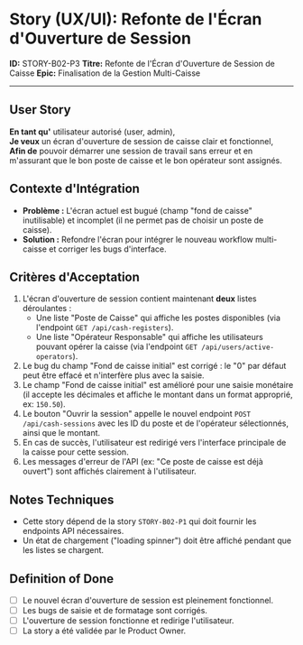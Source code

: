 # Story (UX/UI): Refonte de l'Écran d'Ouverture de Session

**ID:** STORY-B02-P3
**Titre:** Refonte de l'Écran d'Ouverture de Session de Caisse
**Epic:** Finalisation de la Gestion Multi-Caisse

---

## User Story

**En tant qu'** utilisateur autorisé (user, admin),  
**Je veux** un écran d'ouverture de session de caisse clair et fonctionnel,  
**Afin de** pouvoir démarrer une session de travail sans erreur et en m'assurant que le bon poste de caisse et le bon opérateur sont assignés.

## Contexte d'Intégration

- **Problème :** L'écran actuel est bugué (champ "fond de caisse" inutilisable) et incomplet (il ne permet pas de choisir un poste de caisse).
- **Solution :** Refondre l'écran pour intégrer le nouveau workflow multi-caisse et corriger les bugs d'interface.

## Critères d'Acceptation

1.  L'écran d'ouverture de session contient maintenant **deux** listes déroulantes :
    - Une liste "Poste de Caisse" qui affiche les postes disponibles (via l'endpoint `GET /api/cash-registers`).
    - Une liste "Opérateur Responsable" qui affiche les utilisateurs pouvant opérer la caisse (via l'endpoint `GET /api/users/active-operators`).
2.  Le bug du champ "Fond de caisse initial" est corrigé : le "0" par défaut peut être effacé et n'interfère plus avec la saisie.
3.  Le champ "Fond de caisse initial" est amélioré pour une saisie monétaire (il accepte les décimales et affiche le montant dans un format approprié, ex: `150.50`).
4.  Le bouton "Ouvrir la session" appelle le nouvel endpoint `POST /api/cash-sessions` avec les ID du poste et de l'opérateur sélectionnés, ainsi que le montant.
5.  En cas de succès, l'utilisateur est redirigé vers l'interface principale de la caisse pour cette session.
6.  Les messages d'erreur de l'API (ex: "Ce poste de caisse est déjà ouvert") sont affichés clairement à l'utilisateur.

## Notes Techniques

- Cette story dépend de la story `STORY-B02-P1` qui doit fournir les endpoints API nécessaires.
- Un état de chargement ("loading spinner") doit être affiché pendant que les listes se chargent.

## Definition of Done

- [ ] Le nouvel écran d'ouverture de session est pleinement fonctionnel.
- [ ] Les bugs de saisie et de formatage sont corrigés.
- [ ] L'ouverture de session fonctionne et redirige l'utilisateur.
- [ ] La story a été validée par le Product Owner.
